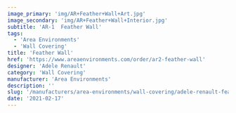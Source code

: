 ```yaml
---
image_primary: 'img/AR+Feather+Wall+Art.jpg'
image_secondary: 'img/AR+Feather+Wall+Interior.jpg'
subtitle: 'AR-1  Feather Wall'
tags:
  - 'Area Environments'
  - 'Wall Covering'
title: 'Feather Wall'
href: 'https://www.areaenvironments.com/order/ar2-feather-wall'
designer: 'Adele Renault'
category: 'Wall Covering'
manufacturer: 'Area Environments'
description: ''
slug: '/manufacturers/area-environments/wall-covering/adele-renault-feather-wall'
date: '2021-02-17'
---
```

